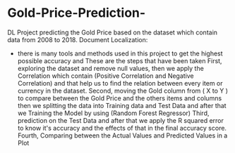 # Gold-Price-Prediction-
DL Project predicting the Gold Price based on the dataset which contain data from 2008 to 2018.
Document Localization:
- there is many tools and methods used in this project to get the highest possible accuracy and These are the steps that have been taken
First, exploring the dataset and remove null values, then we apply the Correlation which contain (Positive Correlation and Negative Correlation) and that help us to find the relation between every item or currency in the dataset.
Second, moving the Gold column from ( X to Y ) to compare between the Gold Price and the others items and columns then we splitting the data into Training data and Test Data and after that we Training  the Model  by using (Random Forest Regressor)
Third, prediction on the Test Data and after that we apply the R squared error to know it's accuracy and the effects of that in the final accuracy score.
Fourth, Comparing between the Actual Values and Predicted Values in a Plot



